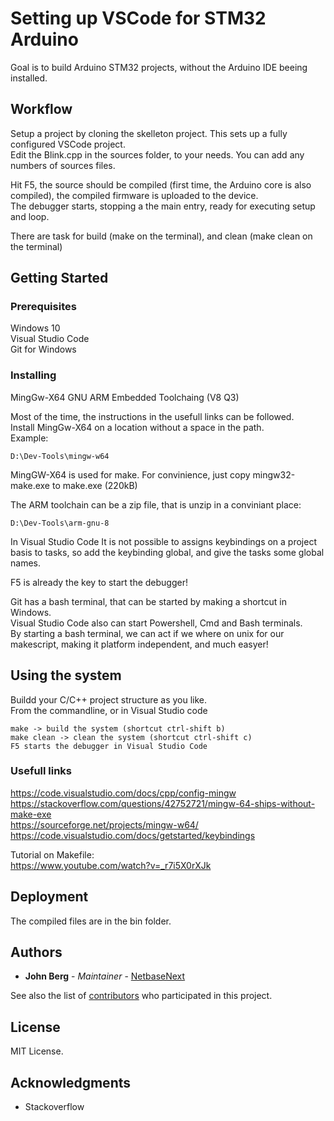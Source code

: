 # Setting up VSCode for STM32 Arduino 
Goal is to build Arduino STM32 projects, without the Arduino IDE beeing installed.  

## Workflow
Setup a project by cloning the skelleton project. This sets up a fully configured VSCode project.  
Edit the Blink.cpp in the sources folder, to your needs. You can add any numbers of sources files.  

Hit F5, the source should be compiled (first time, the Arduino core is also compiled), the compiled firmware is uploaded to the device.  
The debugger starts, stopping a the main entry, ready for executing setup and loop.  

There are task for build (make on the terminal), and clean (make clean on the terminal)

## Getting Started

### Prerequisites
Windows 10  
Visual Studio Code  
Git for Windows  

### Installing

MingGw-X64
GNU ARM Embedded Toolchaing (V8 Q3)

Most of the time, the instructions in the usefull links can be followed.  
Install MingGw-X64 on a location without a space in the path.  
Example:  

```
D:\Dev-Tools\mingw-w64
```

MingGW-X64 is used for make.  For convinience, just copy mingw32-make.exe to make.exe (220kB)  

The ARM toolchain can be a zip file, that is unzip in a conviniant place:  
```
D:\Dev-Tools\arm-gnu-8
```

In Visual Studio Code It is not possible to assigns keybindings on a project basis to tasks, so add the keybinding global, and give the tasks some global names.  

F5 is already the key to start the debugger!

Git has a bash terminal, that can be started by making a shortcut in Windows.  
Visual Studio Code also can start Powershell, Cmd and Bash terminals.  
By starting a bash terminal, we can act if we where on unix for our makescript, making it platform independent, and much easyer!

## Using the system

Buildd your C/C++ project structure as you like.  
From the commandline, or in Visual Studio code

```
make -> build the system (shortcut ctrl-shift b)  
make clean -> clean the system (shortcut ctrl-shift c)  
F5 starts the debugger in Visual Studio Code

```

### Usefull links  

https://code.visualstudio.com/docs/cpp/config-mingw  
https://stackoverflow.com/questions/42752721/mingw-64-ships-without-make-exe  
https://sourceforge.net/projects/mingw-w64/  
https://code.visualstudio.com/docs/getstarted/keybindings  

Tutorial on Makefile:  
https://www.youtube.com/watch?v=_r7i5X0rXJk  

## Deployment

The compiled files are in the bin folder.

## Authors

* **John Berg** - *Maintainer* - [NetbaseNext](https://netbasenext.nl)

See also the list of [contributors](https://github.com/JBerg60/Arduino-VSCode/graphs/contributors) who participated in this project.

## License

MIT License.

## Acknowledgments

* Stackoverflow
